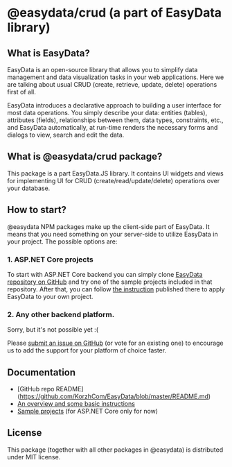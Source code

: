 # @easydata/crud (a part of EasyData library)

## What is EasyData?

EasyData is an open-source library that allows you to simplify data management and data visualization tasks in your web applications. Here we are talking about usual CRUD (create, retrieve, update, delete) operations first of all.

EasyData introduces a declarative approach to building a user interface for most data operations. 
You simply describe your data: entities (tables), attributes (fields), relationships between them, data types, constraints, etc., and EasyData automatically, at run-time renders the necessary forms and dialogs to view, search and edit the data.

## What is @easydata/crud package?

This package is a part EasyData.JS library. 
It contains UI widgets and views for implementing UI for CRUD (create/read/update/delete) operations over your database.

## How to start?

@easydata NPM packages make up the client-side part of EasyData. It means that you need something on your server-side to utilize EasyData in your project. The possible options are:

### 1. ASP.NET Core projects

To start with ASP.NET Core backend you can simply clone [EasyData repository on GitHub](https://github.com/KorzhCom/EasyData/) and try one of the sample projects included in that repository. After that, you can follow [the instruction](https://github.com/KorzhCom/EasyData/blob/master/README.md) published there to apply EasyData to your own project.

### 2. Any other backend platform.

Sorry, but it's not possible yet :(

Please [submit an issue on GitHub](https://github.com/KorzhCom/EasyData/issues) (or vote for an existing one) to encourage us to add the support for your platform of choice faster.

## Documentation

 * [GitHub repo README] (https://github.com/KorzhCom/EasyData/blob/master/README.md) 
 * [An overview and some basic instructions](https://korzh.com/blog/crud-asp-net-core-with-easydata)
 * [Sample projects](https://github.com/KorzhCom/EasyData/tree/master/samples) (for ASP.NET Core only for now)

## License
This package (together with all other packages in @easydata) is distributed under MIT license.

